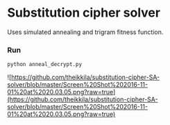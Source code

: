 # Substitution cipher solver


Uses simulated annealing and trigram fitness function.


### Run

```
python anneal_decrypt.py
```

![https://github.com/theikkila/substitution-cipher-SA-solver/blob/master/Screen%20Shot%202016-11-01%20at%2020.03.05.png?raw=true](https://github.com/theikkila/substitution-cipher-SA-solver/blob/master/Screen%20Shot%202016-11-01%20at%2020.03.05.png?raw=true)
